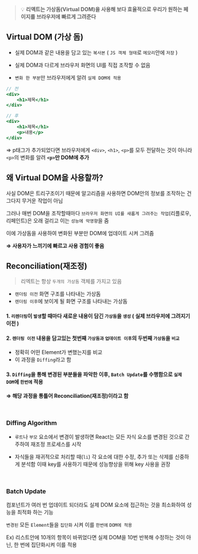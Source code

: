 > 💡 **리액트는 가상돔(Virtual DOM)을 사용해 보다 효율적으로 우리가 원하는 페이지를 브라우저에 빠르게 그려준다**

## Virtual DOM (가상 돔)

- 실제 DOM과 같은 내용을 담고 있는 `복사본` ( `JS 객체 형태`로 `메모리`안에 `저장` )

- 실제 DOM과 다르게 브라우저 화면의 UI를 직접 조작할 수 없음

- `변화 한 부분`만 브라우저에게 알려 `실제 DOM에 적용`

```jsx
// 전
<div>
	<h1>제목</h1>
</div>

// 후
<div>
	<h1>제목</h1>
	<p>내용</p>
</div>
```

⇒ p태그가 추가되었다면 브라우저에게 `<div>`, `<h1>`, `<p>`를 모두 전달하는 것이 아니라 `<p>`의 변화를 알려 **`<p>`만 DOM에 추가**

## 왜 Virtual DOM을 사용할까?

사실 DOM은 트리구조이기 때문에 알고리즘을 사용하면 DOM안의 정보를 조작하는 건 그다지 무거운 작업이 아님

그러나 매번 DOM을 조작할때마다 `브라우저 화면의 UI를 새롭게 그려주는 작업`(리플로우, 리페인트)은 오래 걸리고 이는 `성능에 악영향`을 줌

이에 가상돔을 사용하여 변화된 부분만 DOM에 업데이트 시켜 그려줌

**⇒ 사용자가 느끼기에 빠르고 사용 경험이 좋음**

## Reconciliation(재조정)

> 리엑트는 항상 `두개의 가상돔` 객체를 가지고 있음

- `렌더링 이전` 화면 구조를 나타내는 가상돔
- `렌더링 이후`에 보이게 될 화면 구조를 나타내는 가상돔
  <br/>

#### 1. `리렌더링`이 `발생`할 때마다 새로운 내용이 담긴 `가상돔`을 `생성` ( 실제 브라우저에 그려지기 이전 )

#### 2. `렌더링 이전` 내용을 담고있는 첫번째 `가상돔과` `업데이트 이후`의 두번째 `가상돔`을 `비교`

- 정확히 어떤 Element가 변했는지를 비교
- 이 과정을 `Diffing`라고 함

#### 3. `Diffing`을 통해 변경된 부분들을 파악한 이후, `Batch Update`를 수행함으로 `실제 DOM`에 `한번에` 적용

**⇒ 해당 과정을 통틀어 Reconciliation(재조정)이라고 함**

</br>

### Diffing Algorithm

- `루트`나 `부모` 요소에서 변경이 발생하면 React는 모든 자식 요소를 변경된 것으로 간주하여 재조정 프로세스를 시작

- 자식들을 재귀적으로 처리할 때(`li`) 각 요소에 대한 수정, 추가 또는 삭제를 신중하게 분석함 이때 key를 사용하기 때문에 성능향상을 위해 key 사용을 권장

</br>

### Batch Update

컴포넌트가 여러 번 업데이트 되더라도 실제 DOM 요소에 접근하는 것을 최소화하여 성능을 최적화 하는 기능

`변경된` 모든 `Element`들을 `집단화` 시켜 이를 `한번에` `DOM에 적용`

Ex) 리스트안에 10개의 항목이 바뀌었다면 실제 DOM을 10번 반복해 수정하는 것이 아닌, 한 번에 집단화시켜 이를 적용
